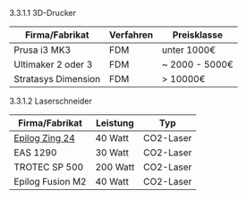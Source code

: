 3.3.1.1 3D-Drucker

Firma/Fabrikat|Verfahren|Preisklasse
----|----|----
Prusa i3 MK3|FDM|unter 1000€
Ultimaker 2 oder 3|FDM|~ 2000 - 5000€
Stratasys Dimension|FDM|> 10000€

3.3.1.2 Laserschneider

Firma/Fabrikat|Leistung|Typ
----|----|----
[Epilog Zing 24](https://www.cameolaser.de/laser/co2-laser/epilog-zing-24/)| 40 Watt| CO2-Laser
EAS 1290| 30 Watt| CO2-Laser
TROTEC SP 500| 200 Watt| CO2-Laser
Epilog Fusion M2| 40 Watt| CO2-Laser
